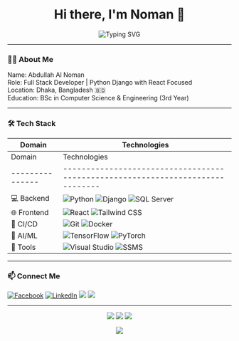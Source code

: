 <h1 align="center">Hi there, I'm Noman 👋</h1>

<p align="center">
  <img src="https://readme-typing-svg.herokuapp.com?font=Fira+Code&size=22&duration=3000&pause=1000&color=00C7FF&center=true&vCenter=true&width=440&lines=Aspiring+Full-stack+Developer;Python+Django+Backend+Enthusiast;Python+%7C+React+%7C+PostgreSQL;Always+Learning+New+Things" alt="Typing SVG" />
</p>


---

### 🧑‍💻 About Me

Name: Abdullah Al Noman<br>
Role: Full Stack Developer | Python Django with React Focused<br>
Location: Dhaka, Bangladesh 🇧🇩<br>
Education: BSc in Computer Science & Engineering (3rd Year)



---

### 🛠 Tech Stack

| Domain        | Technologies                                                                 |
|---------------|------------------------------------------------------------------------------|
| Domain        | Technologies                                                                 |
|---------------|------------------------------------------------------------------------------|
| 💻 Backend     | ![Python](https://img.shields.io/badge/Python-3776AB?logo=python&logoColor=white) ![Django](https://img.shields.io/badge/Django-092E20?logo=django&logoColor=white) ![SQL Server](https://img.shields.io/badge/SQL_Server-CC2927?logo=microsoft-sql-server&logoColor=white) |
| 🌐 Frontend    | ![React](https://img.shields.io/badge/React-61DAFB?logo=react&logoColor=black) ![Tailwind CSS](https://img.shields.io/badge/Tailwind_CSS-38B2AC?logo=tailwind-css&logoColor=white) |
| 🔁 CI/CD       | ![Git](https://img.shields.io/badge/Git-F05032?logo=git&logoColor=white) ![Docker](https://img.shields.io/badge/Docker-2496ED?logo=docker&logoColor=white) |
| 🧠 AI/ML       | ![TensorFlow](https://img.shields.io/badge/TensorFlow-FF6F00?logo=tensorflow&logoColor=white) ![PyTorch](https://img.shields.io/badge/PyTorch-EE4C2C?logo=pytorch&logoColor=white) |
| 🧰 Tools       | ![Visual Studio](https://img.shields.io/badge/Visual_Studio-5C2D91?logo=visual-studio&logoColor=white) ![SSMS](https://img.shields.io/badge/SSMS-CC2927?logo=microsoft-sql-server&logoColor=white) |


---

### 📫 Connect Me
<p>
  <a href="https://facebook.com/nomancsediu"><img src="https://img.icons8.com/bubbles/50/000000/facebook.png" alt="Facebook"/></a>
  <a href="https://www.linkedin.com/in/noman797/"><img src="https://img.icons8.com/bubbles/50/000000/linkedin.png" alt="LinkedIn"/></a>
  <a href="#"><img src="https://img.icons8.com/bubbles/50/undefined/twitter-circled.png"/></a>
  <a href="#"><img src="https://img.icons8.com/bubbles/50/undefined/youtube.png"/></a>
</p>

---

<p align="center">
  <img src="https://github-readme-stats.vercel.app/api?username=shefat2002&show_icons=true&theme=tokyonight" />
  <img src="https://github-readme-stats.vercel.app/api/top-langs/?username=shefat2002&layout=compact&theme=tokyonight" />
  <img src="https://github-readme-streak-stats.herokuapp.com/?user=shefat2002&theme=tokyonight" />
</p>

<p align="center">
  <img src="https://capsule-render.vercel.app/api?type=waving&color=gradient&height=120&section=footer"/>
</p>

